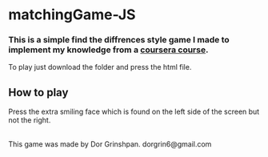 # matchingGame-JS

### This is a simple find the diffrences style game I made to implement my knowledge from a [coursera course](https://www.coursera.org/learn/html-css-javascript/).

To play just download the folder and press the html file.

## How to play
Press the extra smiling face which is found on the left side of the screen but not the right.

<br/>
This game was made by Dor Grinshpan.
dorgrin6@gmail.com
